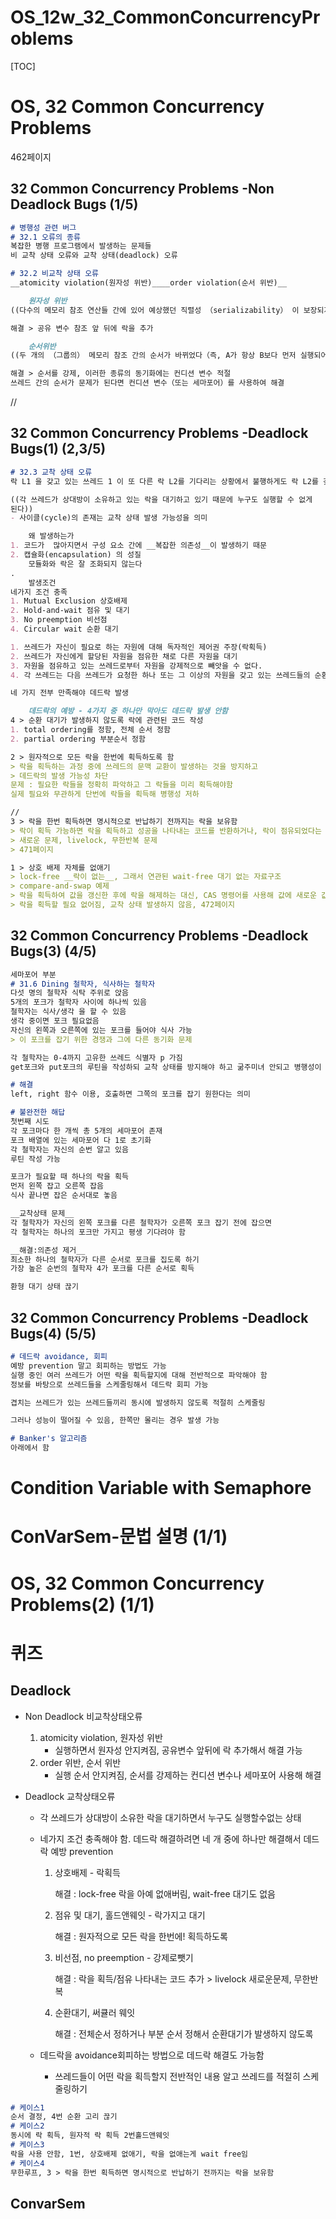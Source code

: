 # OS_12w_32_CommonConcurrencyProblems

[TOC]



# OS, 32 Common Concurrency Problems

462페이지

## 32 Common Concurrency Problems -Non Deadlock Bugs (1/5)

```markdown
# 병행성 관련 버그
# 32.1 오류의 종류
복잡한 병행 프로그램에서 발생하는 문제들
비 교착 상태 오류와 교착 상태(deadlock) 오류

# 32.2 비교착 상태 오류
__atomicity violation(원자성 위반)____order violation(순서 위반)__

	원자성 위반
((다수의 메모리 참조 연산들 간에 있어 예상했던 직렬성 （serializability） 이 보장되지 않았다（즉, 코드의 일부에 원자성이 요구되었으나, 실행 시에 그 원자성이 위반되었다))

해결 > 공유 변수 참조 앞 뒤에 락을 추가

	순서위반
((두 개의 （그룹의） 메모리 참조 간의 순서가 바뀌었다（즉, A가 항상 B보다 먼저 실행되어야 하지만 실행 중에 그 순서가 지켜지지 않았다))

해결 > 순서를 강제, 이러한 종류의 동기화에는 컨디션 변수 적절
쓰레드 간의 순서가 문제가 된다면 컨디션 변수（또는 세마포어）를 사용하여 해결
```

//

## 32 Common Concurrency Problems -Deadlock Bugs(1) (2,3/5)

```markdown
# 32.3 교착 상태 오류
락 L1 을 갖고 있는 쓰레드 1 이 또 다른 락 L2를 기다리는 상황에서 불행하게도 락 L2를 갖고 있는 쓰레드 2가 락 L1 이 해제되기를 기다리고 있을 때 교착 상태가 발생

((각 쓰레드가 상대방이 소유하고 있는 락을 대기하고 있기 때문에 누구도 실행할 수 없게 
된다))
- 사이클(cycle)의 존재는 교착 상태 발생 가능성을 의미

	왜 발생하는가
1. 코드가  많아지면서 구성 요소 간에 __복잡한 의존성__이 발생하기 때문
2. 캡슐화(encapsulation) 의 성질
	모듈화와 락은 잘 조화되지 않는다
.
	발생조건
네가지 조건 충족
1. Mutual Exclusion 상호배제
2. Hold-and-wait 점유 및 대기
3. No preemption 비선점
4. Circular wait 순환 대기

1. 쓰레드가 자신이 필요로 하는 자원에 대해 독자적인 제어권 주장(락획득)
2. 쓰레드가 자신에게 할당된 자원을 점유한 채로 다른 자원을 대기
3. 자원을 점유하고 있는 쓰레드로부터 자원을 강제적으로 빼앗을 수 없다.
4. 각 쓰레드는 다음 쓰레드가 요청한 하나 또는 그 이상의 자원을 갖고 있는 쓰레드들의 순환 고리가 있다.

네 가지 전부 만족해야 데드락 발생

	데드락의 예방 - 4가지 중 하나만 막아도 데드락 발생 안함
4 > 순환 대기가 발생하지 않도록 락에 관련된 코드 작성
1. total ordering를 정함, 전체 순서 정함
2. partial ordering 부분순서 정함

2 > 원자적으로 모든 락을 한번에 획득하도록 함
> 락을 획득하는 과정 중에 쓰레드의 문맥 교환이 발생하는 것을 방지하고
> 데드락의 발생 가능성 차단
문제 : 필요한 락들을 정확히 파악하고 그 락들을 미리 획득해야함
실제 필요와 무관하게 단번에 락들을 획득해 병행성 저하

//
3 > 락을 한번 획득하면 명시적으로 반납하기 전까지는 락을 보유함
> 락이 획득 가능하면 락을 획득하고 성공을 나타내는 코드를 반환하거나, 락이 점유되었다는 것을 나타내는 에러 코드를 반환
> 새로운 문제, livelock, 무한반복 문제
> 471페이지

1 > 상호 배제 자체를 없애기
> lock-free __락이 없는__, 그래서 연관된 wait-free 대기 없는 자료구조
> compare-and-swap 예제
> 락을 획득하여 값을 갱신한 후에 락을 해제하는 대신, CAS 명령어를 사용해 값에 새로운 값을 갱신하도록 반복시도
> 락을 획득할 필요 없어짐, 교착 상태 발생하지 않음, 472페이지

```

## 32 Common Concurrency Problems -Deadlock Bugs(3) (4/5)



```markdown
세마포어 부분
# 31.6 Dining 철학자, 식사하는 철학자
다섯 명의 철학자 식탁 주위로 앉음
5개의 포크가 철학자 사이에 하나씩 있음
철학자는 식사/생각 을 할 수 있음
생각 중이면 포크 필요없음
자신의 왼쪽과 오른쪽에 있는 포크를 들어야 식사 가능
> 이 포크를 잡기 위한 경쟁과 그에 다른 동기화 문제

각 철학자는 0-4까지 고유한 쓰레드 식별자 p 가짐
get포크와 put포크의 루틴을 작성하되 교착 상태를 방지해야 하고 굶주미녀 안되고 병행성이 높아야함(최대한 많은 철학자가 동시에 식사해야 함)

# 해결
left, right 함수 이용, 호출하면 그쪽의 포크를 잡기 원한다는 의미

# 불완전한 해답
첫번째 시도
각 포크마다 한 개씩 총 5개의 세마포어 존재
포크 배열에 있는 세마포어 다 1로 초기화
각 철학자는 자신의 순번 알고 있음
루틴 작성 가능

포크가 필요할 때 하나의 락을 획득
먼저 왼쪽 잡고 오른쪽 잡음
식사 끝나면 잡은 순서대로 놓음

__교착상태 문제__
각 철학자가 자신의 왼쪽 포크를 다른 철학자가 오른쪽 포크 잡기 전에 잡으면
각 철학자는 하나의 포크만 가지고 평생 기다려야 함

__해결:의존성 제거__
최소한 하나의 철학자가 다른 순서로 포크를 집도록 하기
가장 높은 순번의 철학자 4가 포크를 다른 순서로 획득

환형 대기 상태 끊기

```



## 32 Common Concurrency Problems -Deadlock Bugs(4) (5/5)

```markdown
# 데드락 avoidance, 회피
예방 prevention 말고 회피하는 방법도 가능
실행 중인 여러 쓰레드가 어떤 락을 획득할지에 대해 전반적으로 파악해야 함
정보를 바탕으로 쓰레드들을 스케줄링해서 데드락 회피 가능

겹치는 쓰레드가 있는 쓰레드들끼리 동시에 발생하지 않도록 적절히 스케줄링

그러나 성능이 떨어질 수 있음, 한쪽만 몰리는 경우 발생 가능

# Banker's 알고리즘
아래에서 함
```



# Condition Variable with Semaphore





# ConVarSem-문법 설명 (1/1)



# OS, 32 Common Concurrency Problems(2) (1/1)







# 퀴즈

## Deadlock

- Non Deadlock 비교착상태오류

  1. atomicity  violation, 원자성 위반
     - 실행하면서 원자성 안지켜짐, 공유변수 앞뒤에 락 추가해서 해결 가능
  2. order 위반, 순서 위반
     - 실행 순서 안지켜짐, 순서를 강제하는 컨디션 변수나 세마포어 사용해 해결

- Deadlock 교착상태오류

  - 각 쓰레드가 상대방이 소유한 락을 대기하면서 누구도 실행할수없는 상태

  - 네가지 조건 충족해야 함. 데드락 해결하려면 네 개 중에 하나만 해결해서 데드락 예방 prevention

    1. 상호배제 - 락획득

       해결 : lock-free 락을 아예 없애버림, wait-free 대기도 없음

    2. 점유 및 대기, 홀드앤웨잇 - 락가지고 대기

       해결 : 원자적으로 모든 락을 한번에! 획득하도록

    3. 비선점, no preemption - 강제로뺏기

       해결 : 락을 획득/점유 나타내는 코드 추가 > livelock 새로운문제, 무한반복

    4. 순환대기, 써큘러 웨잇

       해결 : 전체순서 정하거나 부분 순서 정해서 순환대기가 발생하지 않도록

  - 데드락을 avoidance회피하는 방법으로 데드락 해결도 가능함

    - 쓰레드들이 어떤 락을 획득할지 전반적인 내용 알고 쓰레드를 적절히 스케줄링하기



```markdown
# 케이스1
순서 결정, 4번 순환 고리 끊기
# 케이스2
동시에 락 획득, 원자적 락 획득 2번홀드앤웨잇
# 케이스3
락을 사용 안함, 1번, 상호배제 없애기, 락을 없애는게 wait free임
# 케이스4
무한루프, 3 > 락을 한번 획득하면 명시적으로 반납하기 전까지는 락을 보유함
```



## ConvarSem

